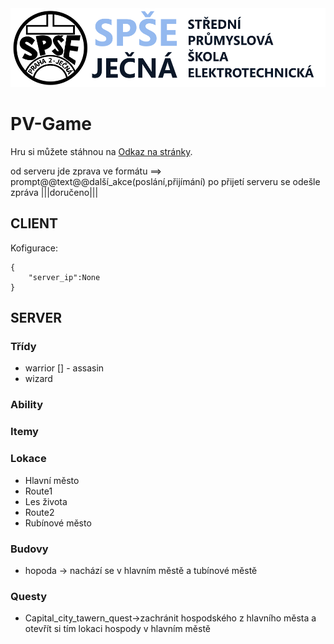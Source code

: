 <img src="/readme_content/Jecna_logo.png" alt="SPŠE Ječná"/>

# PV-Game

Hru si můžete stáhnou na [Odkaz na stránky](https://www.spsejecna.cz).

od serveru jde zprava ve formátu ==> prompt@@text@@další_akce(poslání,přijímání)
po přijetí serveru se odešle zpráva |||doručeno|||
## CLIENT
Kofigurace:
```
{
    "server_ip":None
}
```

## SERVER

### Třídy
- warrior
[] - assasin
- wizard

### Ability

### Itemy

### Lokace
- Hlavní město
- Route1
- Les života
- Route2
- Rubínové město

### Budovy
- hopoda -> nachází se v hlavním městě a tubínové městě

### Questy
- Capital_city_tawern_quest->zachránit hospodského z hlavního města a otevřít si tím lokaci hospody v hlavním městě